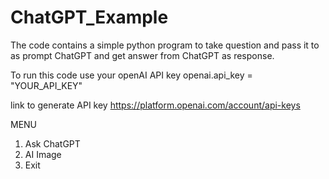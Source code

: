# ChatGPT_Example
The code contains a simple python program to take question and pass it to as prompt ChatGPT and get answer from ChatGPT as response.

To run this code use your openAI API key 
openai.api_key = "YOUR_API_KEY"

link to generate API key 
https://platform.openai.com/account/api-keys



MENU
1. Ask ChatGPT
2. AI Image
3. Exit

